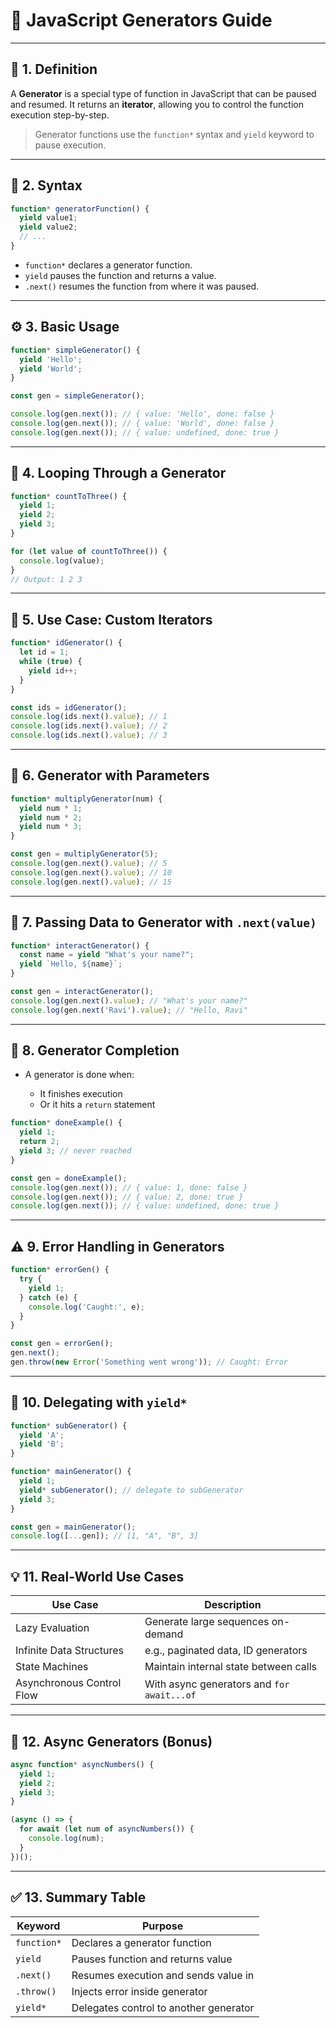 # 📘 JavaScript Generators Guide

---

## 🧠 1. Definition

A **Generator** is a special type of function in JavaScript that can be paused
and resumed. It returns an **iterator**, allowing you to control the function
execution step-by-step.

> Generator functions use the `function*` syntax and `yield` keyword to pause
> execution.

---

## 🧪 2. Syntax

```javascript
function* generatorFunction() {
  yield value1;
  yield value2;
  // ...
}
```

- `function*` declares a generator function.
- `yield` pauses the function and returns a value.
- `.next()` resumes the function from where it was paused.

---

## ⚙️ 3. Basic Usage

```javascript
function* simpleGenerator() {
  yield 'Hello';
  yield 'World';
}

const gen = simpleGenerator();

console.log(gen.next()); // { value: 'Hello', done: false }
console.log(gen.next()); // { value: 'World', done: false }
console.log(gen.next()); // { value: undefined, done: true }
```

---

## 🔁 4. Looping Through a Generator

```javascript
function* countToThree() {
  yield 1;
  yield 2;
  yield 3;
}

for (let value of countToThree()) {
  console.log(value);
}
// Output: 1 2 3
```

---

## 🧰 5. Use Case: Custom Iterators

```javascript
function* idGenerator() {
  let id = 1;
  while (true) {
    yield id++;
  }
}

const ids = idGenerator();
console.log(ids.next().value); // 1
console.log(ids.next().value); // 2
console.log(ids.next().value); // 3
```

---

## 🔁 6. Generator with Parameters

```javascript
function* multiplyGenerator(num) {
  yield num * 1;
  yield num * 2;
  yield num * 3;
}

const gen = multiplyGenerator(5);
console.log(gen.next().value); // 5
console.log(gen.next().value); // 10
console.log(gen.next().value); // 15
```

---

## 🧪 7. Passing Data to Generator with `.next(value)`

```javascript
function* interactGenerator() {
  const name = yield "What's your name?";
  yield `Hello, ${name}`;
}

const gen = interactGenerator();
console.log(gen.next().value); // "What's your name?"
console.log(gen.next('Ravi').value); // "Hello, Ravi"
```

---

## 🛑 8. Generator Completion

- A generator is done when:

  - It finishes execution
  - Or it hits a `return` statement

```javascript
function* doneExample() {
  yield 1;
  return 2;
  yield 3; // never reached
}

const gen = doneExample();
console.log(gen.next()); // { value: 1, done: false }
console.log(gen.next()); // { value: 2, done: true }
console.log(gen.next()); // { value: undefined, done: true }
```

---

## ⚠️ 9. Error Handling in Generators

```javascript
function* errorGen() {
  try {
    yield 1;
  } catch (e) {
    console.log('Caught:', e);
  }
}

const gen = errorGen();
gen.next();
gen.throw(new Error('Something went wrong')); // Caught: Error
```

---

## 🔄 10. Delegating with `yield*`

```javascript
function* subGenerator() {
  yield 'A';
  yield 'B';
}

function* mainGenerator() {
  yield 1;
  yield* subGenerator(); // delegate to subGenerator
  yield 3;
}

const gen = mainGenerator();
console.log([...gen]); // [1, "A", "B", 3]
```

---

## 💡 11. Real-World Use Cases

| Use Case                  | Description                                |
| ------------------------- | ------------------------------------------ |
| Lazy Evaluation           | Generate large sequences on-demand         |
| Infinite Data Structures  | e.g., paginated data, ID generators        |
| State Machines            | Maintain internal state between calls      |
| Asynchronous Control Flow | With async generators and `for await...of` |

---

## 🚀 12. Async Generators (Bonus)

```javascript
async function* asyncNumbers() {
  yield 1;
  yield 2;
  yield 3;
}

(async () => {
  for await (let num of asyncNumbers()) {
    console.log(num);
  }
})();
```

---

## ✅ 13. Summary Table

| Keyword     | Purpose                                |
| ----------- | -------------------------------------- |
| `function*` | Declares a generator function          |
| `yield`     | Pauses function and returns value      |
| `.next()`   | Resumes execution and sends value in   |
| `.throw()`  | Injects error inside generator         |
| `yield*`    | Delegates control to another generator |
